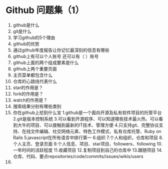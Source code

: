 # Github 问题集（1）
1. github是什么
2. git是什么
3. 学习github的5个理由
4. github的优势
5. 通过github年度报告让你记忆最深刻的信息有哪些
6. github上有可以个人账号 还可以有（  ）账号
7. github上面的两个组成要素是什么
8. github上两个重要页面
9. 主页菜单都包含什么
10. 仓库的心跳线代表什么
11. star的作用是？
11. fork的作用是？
11. watch的作用是？
12. 搜索结果分别有哪些类别
13. 你在github上挖到什么宝
1.github是一个面向开源及私有软件项目的托管平台
2.git是版本控制系统
3.可以看到开源程序、可以知道哪些技术最火热、可以看到大牛的项目、可以接触到最新的IT技术、管理方便
4.只支持git、完整协议支持、在线文件编辑、社交网络元素、特色工作模式、私有仓库托管、Ruby on Rails
5.javascript在所有语言中排行第一
6.组织
7.个人和组织，仓库和项目
8.个人主页、登录页面
9.个人信息、项目、star项目、followers、following
10.一年时间的活跃程度
11.收藏项目
12.复制项目到自己的仓库中
13.跟随项目
14.仓库、代码、要点repositories/code/commits/issues/wikis/users
15.
